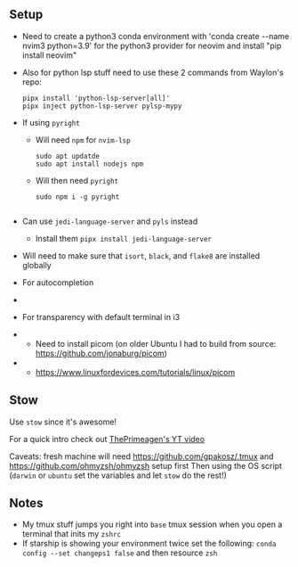 ## Setup
- Need to create a python3 conda environment with 'conda create --name nvim3 python=3.9' for the python3 provider for neovim and install "pip install neovim"
- Also for python lsp stuff need to use these 2 commands from Waylon's repo:

    ```
    pipx install 'python-lsp-server[all]'
    pipx inject python-lsp-server pylsp-mypy
    ```
- If using `pyright`
    - Will need `npm` for `nvim-lsp`
        ```
        sudo apt updatde
        sudo apt install nodejs npm
        ``` 
    - Will then need `pyright`
        ```
        sudo npm i -g pyright
    ```
- Can use `jedi-language-server` and `pyls` instead
    - Install them
    ```pipx install jedi-language-server```
- Will need to make sure that `isort`, `black`, and `flake8` are installed globally
- For autocompletion
-
- For transparency with default terminal in i3
-   - Need to install picom (on older Ubuntu I had to build from source: https://github.com/jonaburg/picom)
-   - https://www.linuxfordevices.com/tutorials/linux/picom

## Stow
Use `stow` since it's awesome!

For a quick intro check out [ThePrimeagen's YT video](https://www.youtube.com/watch?v=tkUllCAGs3c)

Caveats: fresh machine will need https://github.com/gpakosz/.tmux and https://github.com/ohmyzsh/ohmyzsh setup first
Then using the OS script (`darwin` or `ubuntu` set the variables and let `stow` do the rest!)

## Notes
- My tmux stuff jumps you right into `base` tmux session when you open a terminal that inits my `zshrc`
- If starship is showing your environment twice set the following:
    `conda config --set changeps1 false` and then resource `zsh`
